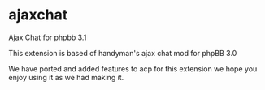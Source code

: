 # ajaxchat
Ajax Chat for phpbb 3.1

This extension is based of handyman's ajax chat mod for phpBB 3.0

We have ported and added features to acp for this extension we hope you enjoy using it as we had making it.

